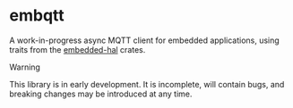 # embqtt

A work-in-progress async MQTT client for embedded applications, using traits from the
[embedded-hal](https://github.com/rust-embedded/embedded-hal) crates.

> [!WARNING]  
> This library is in early development. It is incomplete, will contain bugs, and breaking changes
> may be introduced at any time.
